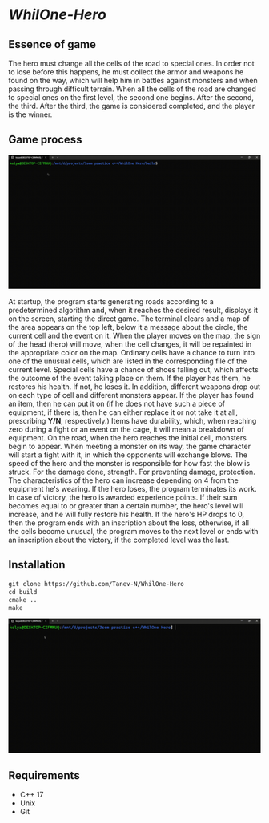 # ***WhilOne-Hero***

## Essence of game

  The hero must change all the cells of the road to special ones. In order not to lose before this happens, 
he must collect the armor and weapons he found on the way, which will help him in battles against monsters and when passing
through difficult terrain. When all the cells of the road are changed to special ones on the first
level, the second one begins. After the second, the third. After the third, the game is considered
completed, and the player is the winner.



## Game process

<img src='https://github.com/Tanev-N/WhilOne-Hero/blob/main/docs/game.gif'/>

  At startup, the program starts generating roads according to a predetermined
algorithm and, when it reaches the desired result, displays it on the screen, starting
the direct game. The terminal clears and a map of the area
appears on the top left, below it a message about the circle, the current cell and the event on it. When
the player moves on the map, the sign of the head (hero) will move, when
the cell changes, it will be repainted in the appropriate color on the map.
Ordinary cells have a chance to turn into one of the unusual cells,
which are listed in the corresponding file of the current level. Special
cells have a chance of shoes falling out, which affects the outcome of the event
taking place on them. If the player has them, he restores
his health. If not, he loses it. In addition, 
different weapons drop out on each type of cell and different monsters appear.
If the player has found an item, then he can put it on (if he does not have such a piece
of equipment, if there is, then he can either replace it or not take it at all, prescribing
**Y/N**, respectively.) Items have durability, which, when reaching zero
during a fight or an event on the cage, it will mean a breakdown of equipment.
On the road, when the hero reaches the initial cell,
monsters begin to appear. When meeting a monster on its way, the game character will start a fight with it,
in which the opponents will exchange blows. The
speed of the hero and the monster is responsible for how fast the blow is struck. For the damage done, strength. For preventing damage, protection. 
The characteristics of the hero can increase depending on 4
from the equipment he's wearing. If the hero loses, the program terminates its work. In case of victory, the hero is awarded experience points.
If their sum becomes equal to or greater than a certain number, the hero's level
will increase, and he will fully restore his health.
If the hero's HP drops to 0, then the program ends with an inscription about
the loss, otherwise, if all the cells become unusual, the program moves
to the next level or ends with an inscription about the victory, if the completed
level was the last.

## Installation

```
git clone https://github.com/Tanev-N/WhilOne-Hero
cd build
cmake ..
make
```
<img src='https://github.com/Tanev-N/WhilOne-Hero/blob/main/docs/build.gif'/>

##  Requirements

+ C++ 17
+ Unix
+ Git
